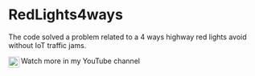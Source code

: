 # RedLights4ways
The code solved a problem related to a 4 ways highway red lights avoid without IoT traffic jams.

Watch more in my YouTube channel
<a href="https://youtu.be/vX32k1g9t7I">
  <img align="left" alt="Luis Alejandro's YouTube" width="22px" src="https://www.marqueesportsnetwork.com/wp-content/uploads/2020/06/YT_ICON-300x300.png" />
</a> 
